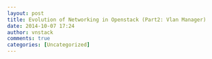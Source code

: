 ```yaml
---
layout: post
title: Evolution of Networking in Openstack (Part2: Vlan Manager)
date: 2014-10-07 17:24
author: vnstack
comments: true
categories: [Uncategorized]
---
```


